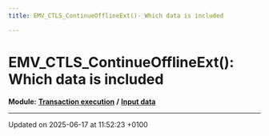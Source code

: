 ```yaml
---
title: EMV_CTLS_ContinueOfflineExt()- Which data is included

---
```


# EMV_CTLS_ContinueOfflineExt(): Which data is included

**Module:** **[Transaction execution](group___a_d_k___t_r_x___e_x_e_c.md)** **/** **[Input data](group___d_e_f___f_l_o_w___i_n_p_u_t.md)**








-------------------------------

Updated on 2025-06-17 at 11:52:23 +0100